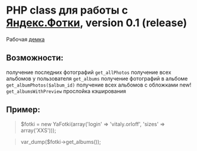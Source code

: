 # PHP class для работы с [Яндекс.Фотки](http://fotki.yandex.ru), version 0.1 (release)

Рабочая [демка](http://orloffv.ru/fotki/)

Возможности:
------------

получение последних фотографий `get_allPhotos`
получение всех альбомов у пользователя `get_albums`
получение фотографий в альбоме `get_albumPhotos($album_id)`
получение всех альбомов с обложками new! `get_albumsWithPreview`
прослойка кэширования

Пример:
------------

> $fotki = new YaFotki(array('login' => 'vitaly.orloff', 'sizes' => array('XXS')));

> var_dump($fotki->get_albums()); 